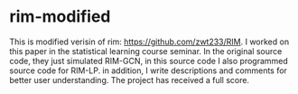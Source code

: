 # rim-modified
This is modified verisin of rim: https://github.com/zwt233/RIM. I worked on this paper in the statistical learning course seminar. In the original source code, they just simulated RIM-GCN, in this source code I also programmed source code for RIM-LP. in addition, I write descriptions and comments for better user understanding. The project has received a full score.

